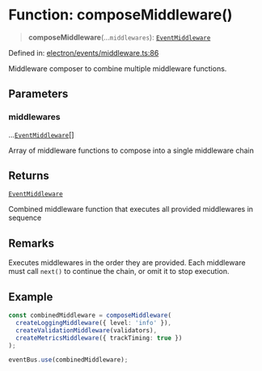 # Function: composeMiddleware()

> **composeMiddleware**(...`middlewares`): [`EventMiddleware`](../../TypedEventBus/type-aliases/EventMiddleware.md)

Defined in: [electron/events/middleware.ts:86](https://github.com/Nick2bad4u/Uptime-Watcher/blob/3cce0c3b352c8390536ca3c7399ece50a05faf18/electron/events/middleware.ts#L86)

Middleware composer to combine multiple middleware functions.

## Parameters

### middlewares

...[`EventMiddleware`](../../TypedEventBus/type-aliases/EventMiddleware.md)[]

Array of middleware functions to compose into a single middleware chain

## Returns

[`EventMiddleware`](../../TypedEventBus/type-aliases/EventMiddleware.md)

Combined middleware function that executes all provided middlewares in sequence

## Remarks

Executes middlewares in the order they are provided. Each middleware must call `next()`
to continue the chain, or omit it to stop execution.

## Example

```typescript
const combinedMiddleware = composeMiddleware(
  createLoggingMiddleware({ level: 'info' }),
  createValidationMiddleware(validators),
  createMetricsMiddleware({ trackTiming: true })
);

eventBus.use(combinedMiddleware);
```
